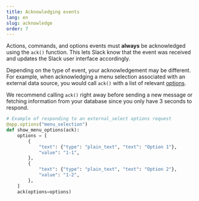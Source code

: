 ```yaml
---
title: Acknowledging events
lang: en
slug: acknowledge
order: 7
---
```


<div class="section-content">

Actions, commands, and options events must **always** be acknowledged using the `ack()` function. This lets Slack know that the event was received and updates the Slack user interface accordingly.

Depending on the type of event, your acknowledgement may be different. For example, when acknowledging a menu selection associated with an external data source, you would call `ack()` with a list of relevant [options](https://api.slack.com/reference/block-kit/composition-objects#option).

We recommend calling `ack()` right away before sending a new message or fetching information from your database since you only have 3 seconds to respond.

</div>

```python
# Example of responding to an external_select options request
@app.options("menu_selection")
def show_menu_options(ack):
    options = [
        {
            "text": {"type": "plain_text", "text": "Option 1"},
            "value": "1-1",
        },
        {
            "text": {"type": "plain_text", "text": "Option 2"},
            "value": "1-2",
        },
    ]
    ack(options=options)
```
